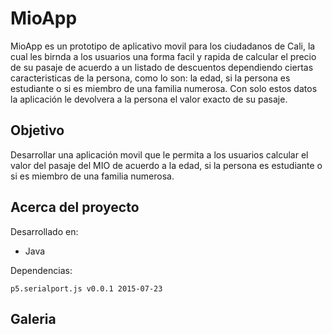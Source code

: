 # MioApp

MioApp es un prototipo de aplicativo movil para los ciudadanos de Cali, la cual les birnda a los usuarios una forma facil y rapida de calcular el precio de su pasaje de acuerdo a un listado de descuentos dependiendo ciertas caracteristicas de la persona, como lo son: la edad, si la persona es estudiante o si es miembro de una familia numerosa. Con solo estos datos la aplicación le devolvera a la persona el valor exacto de su pasaje.

## Objetivo
Desarrollar una aplicación movil que le permita a los usuarios calcular el valor del pasaje del MIO de acuerdo a la edad, si la persona es estudiante o si es miembro de una familia numerosa.

## Acerca del proyecto
Desarrollado en: 
  - Java

Dependencias:

    p5.serialport.js v0.0.1 2015-07-23
    
## Galeria
